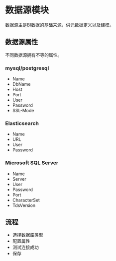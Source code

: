 # 数据源模块

数据源主是BI数据的基础来源，供元数据定义以及建模。

## 数据源属性

不同数据源拥有不等的属性。

### mysql/postgresql

* Name
* DbName
* Host
* Port
* User
* Password
* SSL-Mode

### Elasticsearch

* Name
* URL
* User
* Password

### Microsoft SQL Server

* Name
* Server
* User
* Password
* Port
* CharacterSet
* TdsVersion


## 流程

* 选择数据库类型
* 配置属性
* 测试连接成功
* 保存